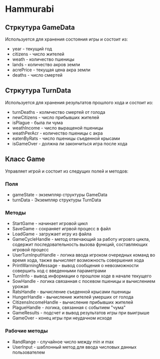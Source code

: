 # Hammurabi

## Cтркутура GameData 
Используется для хранения состояния игры и состоит из: 
- year - текущий год
- citizens - число жителей
- weath - количество пшеницы
- lands - количество акров земли
- acrePrice - текущая цена акра земли
- deaths - число смертей

## Cтркутура TurnData 
Используется для хранения результатов прошлого хода и состоит из: 
- turnDeaths - колмчество смертей от голода 
- newCitizens - число прибывших жителей
- isPlague - была ли чума
- weathIncome - число выращеной пшеницы
- weathPerAcr - количество пшеницы с акра
- eatenByRats - число пшеницы съеденной крысами
- isGameOver - должна ли закончиться игра после хода

## Класс Game 
Управляет игрой и состоит из следущих полей и методов:

### Поля
- gameState - экземпляр структуры GameData
- turnData - Экземпляр структуры TurnData

### Методы
- StartGame - начинает игровой цикл
- SaveGame - сохраняет игрвой процесс в файл
- LoadGame - загружает игру из файла
- GameCycleHandle - метод отвечающий за работу игровго цикла, содержит последовательность вызова функций, составляющих игровой процесс
- UserTurnInputHandle - логика ввода игроком очередных команд во время хода, также вычисляет возможность совершения хода
- PrintWarningMessage - вывод сообщения о невозможности совершить ход с введенными параметрами
- TurnInfo - вывод информации о прошлом ходе в начале текущего
- SowHandle - логика связанная с посевом пшеницы и вычислением урожая
- RatsHandle - вычисление съеденной крысами пшеницы
- HungerHandle - вычисление жителей умерших от голода
- CitizensIncomeHandle - вычисление прибывших жителей
- PlagueHandle - логика, связанная с событием "чума"
- GameResults - подсчет и вывод результатов игры при выигрыше
- GameOver - конец игры при неудачном исходе

### Рабочие методы
- RandRange - случайное число между min и max
- UserInput - шаблонный метод для ввода числовых данных пользователем

